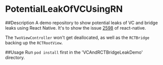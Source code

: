 # PotentialLeakOfVCUsingRN
##Description
A demo repository to show potential leaks of VC and bridge leaks using React Native. It's to show the issue [2598](https://github.com/facebook/react-native/issues/2598) of react-native.  

The `TwoViewController` won't get deallocated, as well as the `RCTBridge` backing up the `RCTRootView`.  

##Usage
Run `pod install` first in the 'VCAndRCTBridgeLeakDemo' directory.


